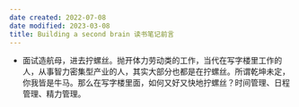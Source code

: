 ```yaml
---
date created: 2022-07-08
date modified: 2023-03-08
title: Building a second brain 读书笔记前言
---
```

- 面试造航母，进去拧螺丝。抛开体力劳动类的工作，当代在写字楼里工作的人，从事智力密集型产业的人，其实大部分也都是在拧螺丝。所谓乾坤未定，你我皆是牛马。那么在写字楼里面，如何又好又快地拧螺丝？时间管理、日程管理、精力管理。
